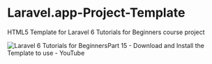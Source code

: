 # Laravel.app-Project-Template
HTML5 Template for Laravel 6 Tutorials for Beginners course project

![Laravel 6 Tutorials for BeginnersPart 15 -   Download and Install the Template to use - YouTube](https://user-images.githubusercontent.com/11283502/71871171-6b30c580-3129-11ea-9cc0-1e540262ae98.png)
